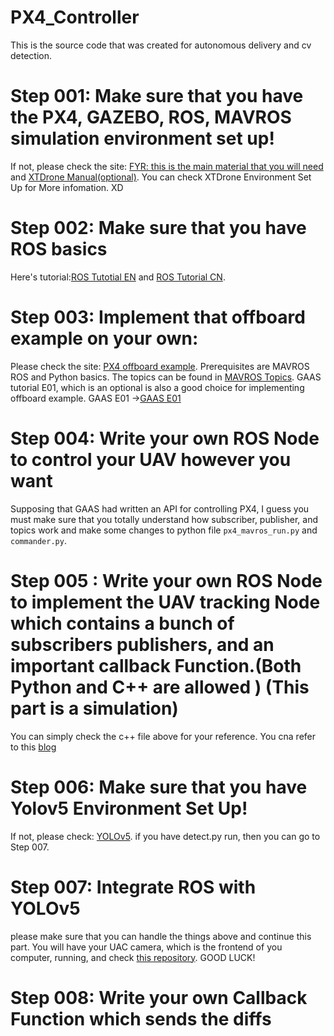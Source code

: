 # PX4_Controller
This is the source code that was created for autonomous delivery and cv detection.


# Step 001: Make sure that you have the PX4, GAZEBO, ROS, MAVROS simulation environment set up!
If not, please check the site: [FYR: this is the main material that you will need](https://dgzc.ganahe.top/ganahe/2021/uavgazebomoni.html) and [XTDrone Manual(optional)](https://www.yuque.com/xtdrone/manual_cn). You can check XTDrone Environment Set Up for More infomation. XD

# Step 002: Make sure that you have ROS basics 
Here's tutorial:[ROS Tutotial EN](http://wiki.ros.org/ROS/Tutorials) and [ROS Tutorial CN](http://wiki.ros.org/cn/ROS/Tutorials). 




# Step 003: Implement that offboard example on your own:
Please check the site: [PX4 offboard example](https://docs.px4.io/main/en/ros/mavros_offboard_python.html). 
Prerequisites are MAVROS ROS and Python basics. 
The topics can be found in [MAVROS Topics](http://wiki.ros.org/mavros). 
GAAS tutorial E01, which is an optional is also a good choice for implementing offboard example. 
GAAS E01 ->[GAAS E01](https://gaas.gitbook.io/guide/software-realization-build-your-own-autonomous-drone/wu-ren-ji-zi-dong-jia-shi-xi-lie-offboard-kong-zhi-yi-ji-gazebo-fang-zhen)


# Step 004: Write your own ROS Node to control your UAV however you want
Supposing that GAAS had written an API for controlling PX4, I guess you must make sure that you totally understand how subscriber, publisher, and topics work and make some changes to python file `px4_mavros_run.py` and `commander.py`.


# Step 005 : Write your own ROS Node to implement the UAV tracking Node which contains a bunch of subscribers publishers, and an important callback Function.(Both Python and C++ are allowed ) (This part is a simulation)
You can simply check the c++ file above for your reference. You cna refer to this [blog](https://blog.liujiawei.xyz/2021/10/23/PX4%E6%97%A0%E4%BA%BA%E6%9C%BA-Gazebo%E4%BB%BF%E7%9C%9F%E5%AE%9E%E7%8E%B0%E7%A7%BB%E5%8A%A8%E7%89%A9%E4%BD%93%E7%9A%84%E8%B7%9F%E8%B8%AA/#%E6%8E%A7%E5%88%B6%E6%97%A0%E4%BA%BA%E6%9C%BA%E8%B7%9F%E8%B8%AA%E8%BF%90%E5%8A%A8%E5%B0%8F%E8%BD%A6)

# Step 006: Make sure that you have Yolov5 Environment Set Up!
If not, please check: [YOLOv5](https://github.com/ultralytics/yolov5). 
if you have detect.py run, then you can go to Step 007.

# Step 007: Integrate ROS with YOLOv5
please make sure that you can handle the things above and continue this part.
You will have your UAC camera, which is the frontend of you computer, running, and check [this repository](https://github.com/qianmin/yolov5_ROS). GOOD LUCK!


# Step 008: Write your own Callback Function which sends the diffs 
